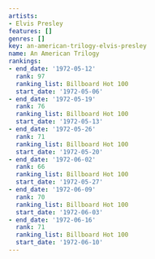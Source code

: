 ```yaml
---
artists:
- Elvis Presley
features: []
genres: []
key: an-american-trilogy-elvis-presley
name: An American Trilogy
rankings:
- end_date: '1972-05-12'
  rank: 97
  ranking_list: Billboard Hot 100
  start_date: '1972-05-06'
- end_date: '1972-05-19'
  rank: 76
  ranking_list: Billboard Hot 100
  start_date: '1972-05-13'
- end_date: '1972-05-26'
  rank: 71
  ranking_list: Billboard Hot 100
  start_date: '1972-05-20'
- end_date: '1972-06-02'
  rank: 66
  ranking_list: Billboard Hot 100
  start_date: '1972-05-27'
- end_date: '1972-06-09'
  rank: 70
  ranking_list: Billboard Hot 100
  start_date: '1972-06-03'
- end_date: '1972-06-16'
  rank: 71
  ranking_list: Billboard Hot 100
  start_date: '1972-06-10'
---
```


